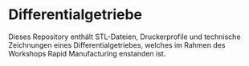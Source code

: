# Differentialgetriebe
Dieses Repository enthält STL-Dateien, Druckerprofile und technische Zeichnungen eines Differentialgetriebes, welches im Rahmen des Workshops Rapid Manufacturing enstanden ist.
